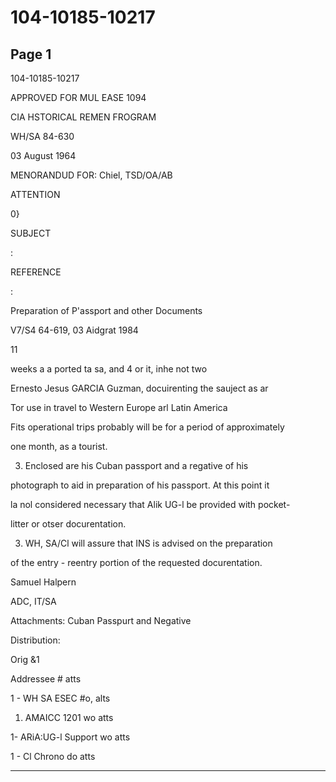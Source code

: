 # 104-10185-10217

## Page 1

104-10185-10217

APPROVED FOR MUL EASE 1094

CIA HSTORICAL REMEN FROGRAM

WH/SA 84-630

03 August 1964

MENORANDUD FOR: Chiel, TSD/OA/AB

ATTENTION

0}

SUBJECT

:

REFERENCE

:

Preparation of P'assport and other Documents

V7/S4 64-619, 03 Aidgrat 1984

11

weeks a a ported ta sa, and 4 or it, inhe not two

Ernesto Jesus GARCIA Guzman, docuirenting the sauject as ar

Tor use in travel to Western Europe arl Latin America

Fits operational trips probably will be for a period of approximately

one month, as a tourist.

3. Enclosed are his Cuban passport and a regative of his

photograph to aid in preparation of his passport. At this point it

la nol considered necessary that Alik UG-l be provided with pocket-

litter or otser docurentation.

3. WH, SA/Cl will assure that INS is advised on the preparation

of the entry - reentry portion of the requested docurentation.

Samuel Halpern

ADC, IT/SA

Attachments: Cuban Passpurt and Negative

Distribution:

Orig &1

Addressee # atts

1 - WH SA ESEC #o, alts

1. AMAICC 1201 wo atts

1- ARiA:UG-l Support wo atts

1 - Cl Chrono do atts

---

